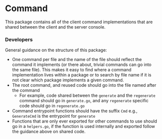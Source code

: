Command
=======

This package contains all of the client command implementations that are shared between the client and the server console.

### Developers

General guidance on the structure of this package:
 * One command per file and the name of the file should reflect the command it implements (or there about, trivial commands can go into the same file). This makes it easy to find where a command implementation lives within a package or to search by file name if it is not clear which package implements a given command.
 * The root command, and reused code should go into the file named after the command
   * For example, code shared between the `generate` and the `regenerate` command should go in `generate.go`, and any `regenerate` specific code should go in `regenerate.go`
 * Command entrypoint functions should have the suffix `Cmd` e.g., `GenerateCmd` is the entrypoint for `generate`
 * Functions that are only ever exported for other commands to use should go in a `helpers.go`, if the function is used internally and exported follow the guidance above on shared code.

